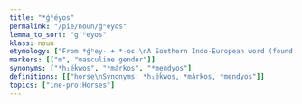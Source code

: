 ```yaml
---
title: "*ǵʰéyos"
permalink: "/pie/noun/ǵʰéyos"
lemma_to_sort: "g'ʰeyos"
klass: noun
etymology: ["From *ǵʰey- +‎ *-os.\nA Southern Indo-European word (found only in Armenian and Indo-Iranian), *ǵʰéyos represented a poetic word, belonging to the “language of gods”, as opposed to the usual unmarked *h₁éḱwos."]
markers: [["m", "masculine gender"]]
synonyms: ["*h₁éḱwos", "*márkos", "*mendyos"]
definitions: [["horse\nSynonyms: *h₁éḱwos, *márkos, *mendyos"]]
topics: ["ine-pro:Horses"]
---
```

